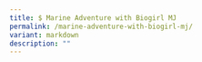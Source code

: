 ```yaml
---
title: $ Marine Adventure with Biogirl MJ
permalink: /marine-adventure-with-biogirl-mj/
variant: markdown
description: ""
---
```

